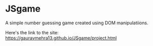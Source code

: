 # JSgame
A simple number guessing game created using DOM manipulatiions.

Here's the link to the site: https://gauravmehra13.github.io/JSgame/project.html
